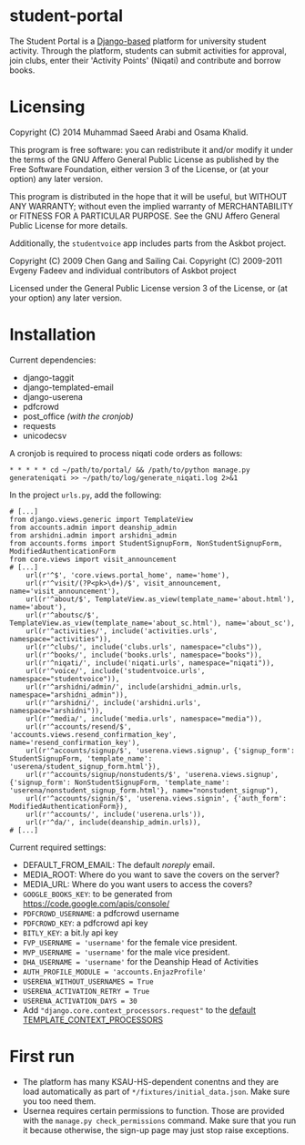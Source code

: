 student-portal
==============

The Student Portal is a [Django-based](https://www.djangoproject.com) platform for university student activity.
Through the platform, students can submit activities for approval,
join clubs, enter their 'Activity Points' (Niqati) and contribute and
borrow books.

# Licensing

Copyright (C) 2014 Muhammad Saeed Arabi and Osama Khalid.

This program is free software: you can redistribute it and/or modify
it under the terms of the GNU Affero General Public License as
published by the Free Software Foundation, either version 3 of the
License, or (at your option) any later version.

This program is distributed in the hope that it will be useful, but
WITHOUT ANY WARRANTY; without even the implied warranty of
MERCHANTABILITY or FITNESS FOR A PARTICULAR PURPOSE.  See the GNU
Affero General Public License for more details.


Additionally, the `studentvoice` app includes parts from the Askbot
project.

Copyright (C) 2009 Chen Gang and Sailing Cai.
Copyright (C) 2009-2011 Evgeny Fadeev and individual contributors of Askbot project

Licensed under the General Public License version 3 of the License, or
(at your option) any later version.

# Installation 

Current dependencies:
* django-taggit
* django-templated-email
* django-userena
* pdfcrowd
* post_office _(with the cronjob)_
* requests
* unicodecsv

A cronjob is required to process niqati code orders as follows:
```
* * * * * cd ~/path/to/portal/ && /path/to/python manage.py generateniqati >> ~/path/to/log/generate_niqati.log 2>&1
```

In the project `urls.py`, add the following:
```
# [...]
from django.views.generic import TemplateView
from accounts.admin import deanship_admin
from arshidni.admin import arshidni_admin
from accounts.forms import StudentSignupForm, NonStudentSignupForm, ModifiedAuthenticationForm
from core.views import visit_announcement
# [...]
    url(r'^$', 'core.views.portal_home', name='home'),
    url(r'^visit/(?P<pk>\d+)/$', visit_announcement, name='visit_announcement'),
    url(r'^about/$', TemplateView.as_view(template_name='about.html'), name='about'),
    url(r'^aboutsc/$', TemplateView.as_view(template_name='about_sc.html'), name='about_sc'),
    url(r'^activities/', include('activities.urls', namespace="activities")),
    url(r'^clubs/', include('clubs.urls', namespace="clubs")),
    url(r'^books/', include('books.urls', namespace="books")),
    url(r'^niqati/', include('niqati.urls', namespace="niqati")),
    url(r'^voice/', include('studentvoice.urls', namespace="studentvoice")),
    url(r'^arshidni/admin/', include(arshidni_admin.urls, namespace="arshidni_admin")),
    url(r'^arshidni/', include('arshidni.urls', namespace="arshidni")),
    url(r'^media/', include('media.urls', namespace="media")),
    url(r'^accounts/resend/$', 'accounts.views.resend_confirmation_key', name='resend_confirmation_key'),
    url(r'^accounts/signup/$', 'userena.views.signup', {'signup_form': StudentSignupForm, 'template_name': 'userena/student_signup_form.html'}),
    url(r'^accounts/signup/nonstudents/$', 'userena.views.signup', {'signup_form': NonStudentSignupForm, 'template_name': 'userena/nonstudent_signup_form.html'}, name="nonstudent_signup"),
    url(r'^accounts/signin/$', 'userena.views.signin', {'auth_form': ModifiedAuthenticationForm}),
    url(r'^accounts/', include('userena.urls')),
    url(r'^da/', include(deanship_admin.urls)),
# [...]
```

Current required settings:
* DEFAULT_FROM_EMAIL: The default _noreply_ email.
* MEDIA_ROOT: Where do you want to save the covers on the server?
* MEDIA_URL: Where do you want users to access the covers?
* `GOOGLE_BOOKS_KEY`: to be generated from https://code.google.com/apis/console/
* `PDFCROWD_USERNAME`: a pdfcrowd username
* `PDFCROWD_KEY`: a pdfcrowd api key
* `BITLY_KEY`: a bit.ly api key
* `FVP_USERNAME = 'username'` for the female vice president.
* `MVP_USERNAME = 'username'` for the male vice president.
* `DHA_USERNAME = 'username'` for the Deanship Head of Activities
* `AUTH_PROFILE_MODULE = 'accounts.EnjazProfile'`
* `USERENA_WITHOUT_USERNAMES = True`
* `USERENA_ACTIVATION_RETRY = True`
* `USERENA_ACTIVATION_DAYS = 30`
* Add `"django.core.context_processors.request"` to the [default TEMPLATE_CONTEXT_PROCESSORS](https://docs.djangoproject.com/en/dev/ref/settings/#std:setting-TEMPLATE_CONTEXT_PROCESSORS)

# First run

* The platform has many KSAU-HS-dependent conentns and they are load
  automatically as part of `*/fixtures/initial_data.json`.  Make sure
  you too need them.
* Usernea requires certain permissions to function.  Those are
  provided with the `manage.py check_permissions` command.  Make sure
  that you run it because otherwise, the sign-up page may just stop
  raise exceptions.
